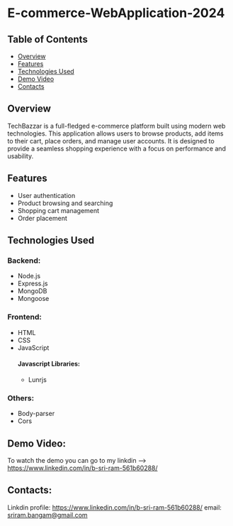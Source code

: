 # E-commerce-WebApplication-2024

## Table of Contents
- [Overview](#overview)
- [Features](#features)
- [Technologies Used](#technologies-used)
- [Demo Video](#demo-video)
- [Contacts](#contacts)

## Overview
TechBazzar is a full-fledged e-commerce platform built using modern web technologies. This application allows users to browse products, add items to their cart, place orders, and manage user accounts. It is designed to provide a seamless shopping experience with a focus on performance and usability.  

## Features
- User authentication
- Product browsing and searching
- Shopping cart management
- Order placement

## Technologies Used

### Backend:
- Node.js
- Express.js
- MongoDB
- Mongoose

### Frontend:
- HTML
- CSS
- JavaScript
  #### Javascript Libraries:
  - Lunrjs

### Others:
- Body-parser
- Cors

## Demo Video:
To watch the demo you can go to my linkdin --> https://www.linkedin.com/in/b-sri-ram-561b60288/

## Contacts:
Linkdin profile: https://www.linkedin.com/in/b-sri-ram-561b60288/
email: sriram.bangam@gmail.com

